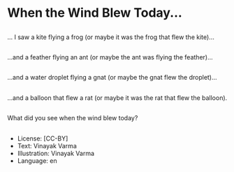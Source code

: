 # When the Wind Blew Today...

##
... I saw a kite flying a frog (or maybe it was the frog that flew the kite)...

##
...and a feather flying an ant (or maybe the ant was flying the feather)...

##
...and a water droplet flying a gnat (or maybe the gnat flew the droplet)...

##
...and a balloon that flew a rat (or maybe it was the rat that flew the balloon).

##
What did you see when the wind blew today?

##
* License: [CC-BY]
* Text: Vinayak Varma
* Illustration: Vinayak Varma
* Language: en
